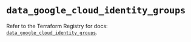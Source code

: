 # `data_google_cloud_identity_groups`

Refer to the Terraform Registry for docs: [`data_google_cloud_identity_groups`](https://registry.terraform.io/providers/hashicorp/google-beta/6.7.0/docs/data-sources/google_cloud_identity_groups).
